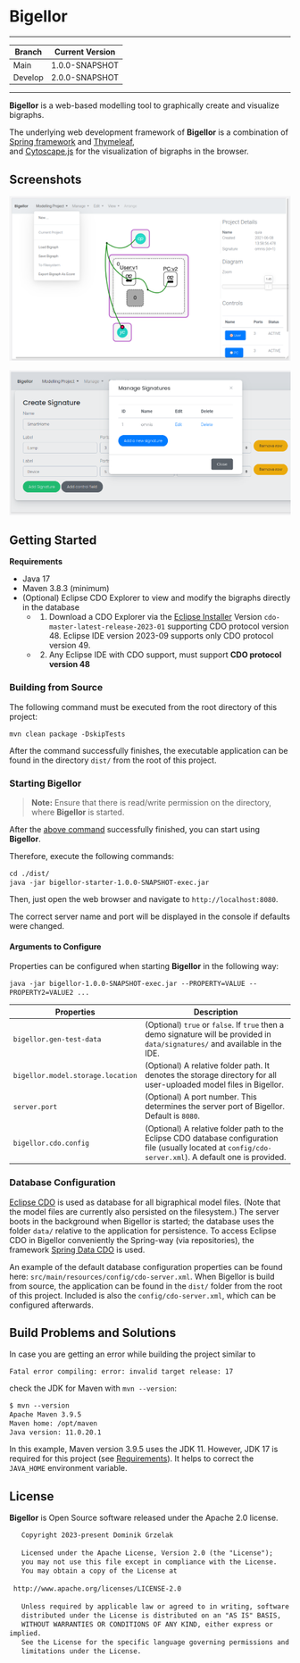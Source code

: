 # Bigellor

----

| Branch  | Current Version |
|---------|-----------------|
| Main    | 1.0.0-SNAPSHOT  |
| Develop | 2.0.0-SNAPSHOT  |

----

**Bigellor** is a web-based modelling tool to graphically create and visualize bigraphs.

The underlying web development framework of **Bigellor** is a combination of [Spring framework](https://spring.io) and [Thymeleaf](https://www.thymeleaf.org/),  
and [Cytoscape.js](https://js.cytoscape.org/) for the visualization of bigraphs in the browser.

## Screenshots

![Bigraph Diagram Editor](./etc/bigraph-editor.png "Bigraph Diagram Editor")

![Bigraph Diagram Editor](./etc/manage-signatures.png "Bigraph Diagram Editor")

## Getting Started

**Requirements** 

- Java 17
- Maven 3.8.3 (minimum)
- (Optional) Eclipse CDO Explorer to view and modify the bigraphs directly in the database
  - 1) Download a CDO Explorer via the [Eclipse Installer](https://www.eclipse.org/downloads/packages/installer) 
  Version `cdo-master-latest-release-2023-01` supporting CDO protocol version 48.
  Eclipse IDE version 2023-09 supports only CDO protocol version 49.
  - 2) Any Eclipse IDE with CDO support, must support **CDO protocol version 48**

### Building from Source

The following command must be executed from the root directory of this project:
```shell
mvn clean package -DskipTests
```

After the command successfully finishes, the executable application can be found in the directory `dist/`
from the root of this project.

### Starting Bigellor

> **Note:** Ensure that there is read/write permission on the directory, where **Bigellor** is started.

After the [above command](#Building-from-Source) successfully finished, you can start using **Bigellor**.

Therefore, execute the following commands:
```shell
cd ./dist/
java -jar bigellor-starter-1.0.0-SNAPSHOT-exec.jar
```

Then, just open the web browser and navigate to `http://localhost:8080`.

The correct server name and port will be displayed in the console if defaults were changed.

#### Arguments to Configure

Properties can be configured when starting **Bigellor** in the following way:
```shell
java -jar bigellor-1.0.0-SNAPSHOT-exec.jar --PROPERTY=VALUE --PROPERTY2=VALUE2 ...
```

|Properties| Description                                                                                                                                               |
|----------|-----------------------------------------------------------------------------------------------------------------------------------------------------------|
|`bigellor.gen-test-data`| (Optional) `true` or `false`. If `true` then a demo signature will be provided in `data/signatures/` and available in the IDE.                            |
|`bigellor.model.storage.location`| (Optional) A relative folder path. It denotes the storage directory for all user-uploaded model files in Bigellor.                                        |
|`server.port`| (Optional) A port number. This determines the server port of Bigellor. Default is `8080`.                                                                 |
|`bigellor.cdo.config`| (Optional) A relative folder path to the Eclipse CDO database configuration file (usually located at `config/cdo-server.xml`). A default one is provided. |

### Database Configuration

[Eclipse CDO](https://projects.eclipse.org/projects/modeling.emf.cdo) is used as database for all bigraphical model files.
(Note that the model files are currently also persisted on the filesystem.)
The server boots in the background when Bigellor is started; the database uses the folder `data/` relative to the application for persistence.
To access Eclipse CDO in Bigellor conveniently the Spring-way (via repositories), the framework [Spring Data CDO](#) is used.

An example of the default database configuration properties can be found here: `src/main/resources/config/cdo-server.xml`.
When Bigellor is build from source, the application can be found in the `dist/` folder from the root of this project.
Included is also the `config/cdo-server.xml`, which can be configured afterwards.

## Build Problems and Solutions

In case you are getting an error while building the project similar to
```
Fatal error compiling: error: invalid target release: 17
```
check the JDK for Maven with `mvn --version`:
```shell
$ mvn --version
Apache Maven 3.9.5
Maven home: /opt/maven
Java version: 11.0.20.1
```

In this example, Maven version 3.9.5 uses the JDK 11.
However, JDK 17 is required for this project (see [Requirements](#Getting-Started)).
It helps to correct the `JAVA_HOME` environment variable.

## License

**Bigellor** is Open Source software released under the Apache 2.0 license.

```text
   Copyright 2023-present Dominik Grzelak

   Licensed under the Apache License, Version 2.0 (the "License");
   you may not use this file except in compliance with the License.
   You may obtain a copy of the License at

 http://www.apache.org/licenses/LICENSE-2.0

   Unless required by applicable law or agreed to in writing, software
   distributed under the License is distributed on an "AS IS" BASIS,
   WITHOUT WARRANTIES OR CONDITIONS OF ANY KIND, either express or implied.
   See the License for the specific language governing permissions and
   limitations under the License.
```


<!--
## Deploy a Web ARchive to a Web Server

Even though **Bigellor** runs a standalone webserver itself, it can be deployed as `*.war` to Tomcat or other 
webservers that have a web container (i.e., servlet container) component, for example, Jetty and WildFly.

Two options are available in this project:
- Automatic deploy to Apache Tomcat
- Manual deploy: Just generate the `*.war` and deploy it manually to the desired webserver

### Automatic Deployment to Tomcat

First, the configuration file has to be adjusted:
See https://www.baeldung.com/tomcat-deploy-war
```shell
mvn ..........
```

Second, the following command must be executed:
```shell
# Deploy the Bigellor application 
mvn tomcat7:deploy

# Undeploy the Bigellor application 
mvn tomcat7:undeploy

# Redeploy the Bigellor application after making changes
mvn tomcat7:redeploy
```

### Manual Deployment
-->
